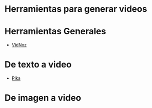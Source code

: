 # Herramientas para generar videos

# Herramientas Generales
* [VidNoz](https://es.vidnoz.com/)

# De texto a video
* [Pika](https://pika.art/home)

# De imagen a video
